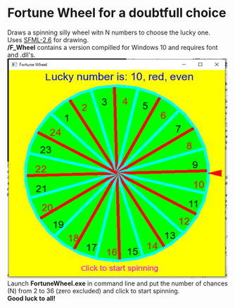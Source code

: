 <H1>Fortune Wheel for a doubtfull choice</H1>
Draws a spinning silly wheel witn N numbers to choose the lucky one.<BR>
Uses <A href="https://www.sfml-dev.org/download/">SFML-2.6</A> for drawing.<BR>
<B>/F_Wheel</B> contains a version compilled for Windows 10 and requires font and .dll's.</BR>
<img src="f_wheel.png" width="500" height="500" >
Launch <B>FortuneWheel.exe</B> in command line and put the number of chances (N) from 2 to 36 (zero excluded) and click to start spinning.<BR>
<B>Good luck to all!</B>
